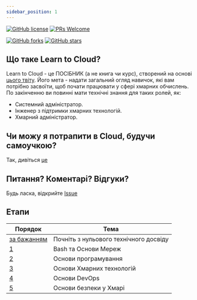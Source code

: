 ```yaml
---
sidebar_position: 1
---
```



[![GitHub license](https://img.shields.io/github/license/learntocloud/learn-to-cloud.svg)](https://github.com/learntocloud/learn-to-cloud/blob/master/LICENSE)
[![PRs Welcome](https://img.shields.io/badge/PRs-welcome-brightgreen.svg?style=flat-square)](http://makeapullrequest.com)

[![GitHub forks](https://img.shields.io/github/forks/learntocloud/learn-to-cloud.svg?style=social&label=Fork&maxAge=2592000)](https://GitHub.com/learntocloud/learn-to-cloud/network/)
[![GitHub stars](https://img.shields.io/github/stars/learntocloud/learn-to-cloud.svg?style=social&label=Star&maxAge=2592000)](https://GitHub.com/learntocloud/learn-to-cloud/stargazers/)

## Що таке Learn to Cloud?

Learn to Cloud - це ПОСІБНИК (а не книга чи курс), створений на основі [цього твіту](https://twitter.com/madebygps/status/1406258053427740672?lang=en). Його мета - надати загальний огляд навичок, які вам потрібно засвоїти, щоб почати працювати у сфері хмарних обчислень. По закінченню ви повинні мати технічні знання для таких ролей, як:

- Системний адміністратор.
- Інженер з підтримки хмарних технологій.
- Хмарний адміністратор.

## Чи можу я потрапити в Cloud, будучи самоучкою?

Так, дивіться [це](https://youtu.be/kluKaLXJ2lg)

## Питання? Коментарі? Відгуки?

Будь ласка, відкрийте [Issue](https://github.com/learntocloud/learn-to-cloud/issues)

## Етапи

| Порядок | Тема                           |
|-------|---------------------------------|
| [за бажанням](phase0/)  | Почніть з нульового технічного досвіду  |
| [1](phase1/)  | Bash та Основи Мереж|  
| [2](phase2/)  | Основи програмування |
| [3](phase3/)  | Основи Хмарних технологій|
| [4](phase4/)  | Основи DevOps        |
| [5](phase5/)  | Основи безпеки у Хмарі |

